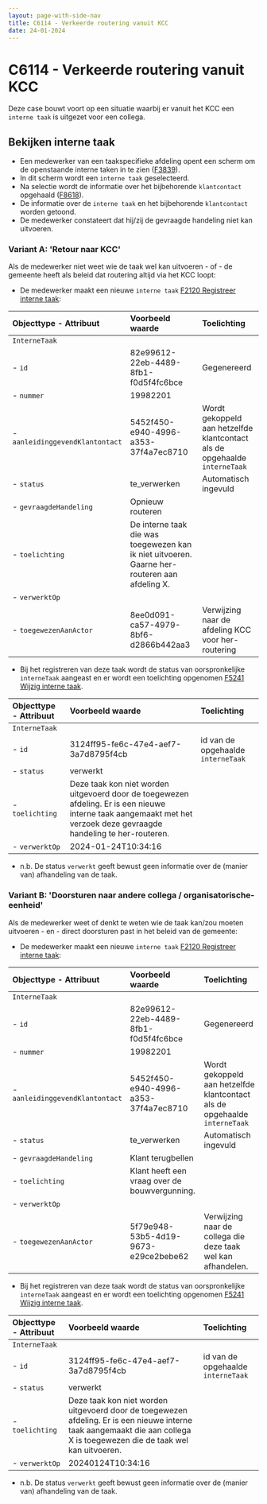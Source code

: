 ```yaml
---
layout: page-with-side-nav
title: C6114 - Verkeerde routering vanuit KCC
date: 24-01-2024
---
```


# C6114 - Verkeerde routering vanuit KCC

Deze case bouwt voort op een situatie waarbij er vanuit het KCC een `interne taak` is uitgezet voor een collega.

## Bekijken interne taak

- Een medewerker van een taakspecifieke afdeling opent een scherm om de openstaande interne taken in te zien ([F3839](./3839.md)).
- In dit scherm wordt een `interne taak` geselecteerd.
- Na selectie wordt de informatie over het bijbehorende `klantcontact` opgehaald ([F8618](./8618.md)).
- De informatie over de `interne taak` en het bijbehorende `klantcontact` worden getoond.
- De medewerker constateert dat hij/zij de gevraagde handeling niet kan uitvoeren. 

### Variant A: 'Retour naar KCC'

Als de medewerker niet weet wie de taak wel kan uitvoeren - of - de gemeente heeft als beleid dat routering altijd via het KCC loopt:

- De medewerker maakt een nieuwe `interne taak` [F2120 Registreer interne taak](./2120.md):

| Objecttype - Attribuut | Voorbeeld waarde | Toelichting |
| :----------- | :----------- | :----------- |
| `InterneTaak` | | |
| - `id` | 82e99612-22eb-4489-8fb1-f0d5f4fc6bce | Gegenereerd |
| - `nummer` | 19982201 | |
| - `aanleidinggevendKlantontact` | 5452f450-e940-4996-a353-37f4a7ec8710 | Wordt gekoppeld aan hetzelfde klantcontact als de opgehaalde `interneTaak` |
| - `status` | te_verwerken | Automatisch ingevuld | 
| - `gevraagdeHandeling` | Opnieuw routeren |
| - `toelichting` | De interne taak die was toegewezen kan ik niet uitvoeren. Gaarne her-routeren aan afdeling X.  |
| - `verwerktOp` | | | 
| - `toegewezenAanActor` | 8ee0d091-ca57-4979-8bf6-d2866b442aa3 | Verwijzing naar de afdeling KCC voor her-routering |

- Bij het registreren van deze taak wordt de status van oorspronkelijke `interneTaak` aangeast en er wordt een toelichting opgenomen [F5241 Wijzig interne taak](./5241.md).

| Objecttype - Attribuut | Voorbeeld waarde | Toelichting |
| :----------- | :----------- | :----------- |
| `InterneTaak` | | |
| - `id` | 3124ff95-fe6c-47e4-aef7-3a7d8795f4cb | id van de opgehaalde `interneTaak`|
| - `status` | verwerkt | | 
| - `toelichting` | Deze taak kon niet worden uitgevoerd door de toegewezen afdeling. Er is een nieuwe interne taak aangemaakt met het verzoek deze gevraagde handeling te her-routeren.  |
| - `verwerktOp` | 2024-01-24T10:34:16 | | 

  - n.b. De status `verwerkt` geeft bewust geen informatie over de (manier van) afhandeling van de taak.

### Variant B: 'Doorsturen naar andere collega / organisatorische-eenheid'

Als de medewerker weet of denkt te weten wie de taak kan/zou moeten uitvoeren - en - direct doorsturen past in het beleid van de gemeente:

- De medewerker maakt een nieuwe `interne taak` [F2120 Registreer interne taak](./2120.md):

| Objecttype - Attribuut | Voorbeeld waarde | Toelichting |
| :----------- | :----------- | :----------- |
| `InterneTaak` | | |
| - `id` | 82e99612-22eb-4489-8fb1-f0d5f4fc6bce | Gegenereerd |
| - `nummer` | 19982201 | |
| - `aanleidinggevendKlantontact` | 5452f450-e940-4996-a353-37f4a7ec8710 | Wordt gekoppeld aan hetzelfde klantcontact als de opgehaalde `interneTaak` |
| - `status` | te_verwerken | Automatisch ingevuld | 
| - `gevraagdeHandeling` |  Klant terugbellen |
| - `toelichting` | Klant heeft een vraag over de bouwvergunning.  |
| - `verwerktOp` | | | 
| - `toegewezenAanActor` | 5f79e948-53b5-4d19-9673-e29ce2bebe62 | Verwijzing naar de collega die deze taak wel kan afhandelen.  |


- Bij het registreren van deze taak wordt de status van oorspronkelijke `interneTaak` aangeast en er wordt een toelichting opgenomen [F5241 Wijzig interne taak](./5241.md).

| Objecttype - Attribuut | Voorbeeld waarde | Toelichting |
| :----------- | :----------- | :----------- |
| `InterneTaak` | | |
| - `id` | 3124ff95-fe6c-47e4-aef7-3a7d8795f4cb | id van de opgehaalde `interneTaak`|
| - `status` | verwerkt | | 
| - `toelichting` | Deze taak kon niet worden uitgevoerd door de toegewezen afdeling. Er is een nieuwe interne taak aangemaakt die aan collega X is toegewezen die de taak wel kan uitvoeren. |
| - `verwerktOp` | 20240124T10:34:16 | | 

  - n.b. De status `verwerkt` geeft bewust geen informatie over de (manier van) afhandeling van de taak.

